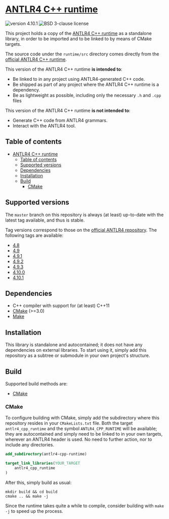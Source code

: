 # [ANTLR4 C++ runtime](https://github.com/adeharo9/antlr4-cpp-runtime)

![version 4.10.1](https://img.shields.io/badge/version-4.10.1-blue "version 4.10.1")
![BSD 3-clause license](https://img.shields.io/badge/license-BSD%203--clause-green "BSD 3-clause license")

This project holds a copy of the [ANTLR4 C++ runtime](https://github.com/antlr/antlr4/tree/v4.10.1/runtime/Cpp) as a standalone library, in order to be imported and to be linked to by means of CMake targets.

The source code under the `runtime/src` directory comes directly from the [official ANTLR4 C++ runtime](https://github.com/antlr/antlr4/tree/v4.10.1/runtime/Cpp).

This version of the ANTLR4 C++ runtime **is intended to**:

- Be linked to in any project using ANTLR4-generated C++ code.
- Be shipped as part of any project where the ANTLR4 C++ runtime is a dependency.
- Be as lightweight as possible, including only the necessary `.h` and `.cpp` files

This version of the ANTLR4 C++ runtime **is not intended to**:

- Generate C++ code from ANTLR4 grammars.
- Interact with the ANTLR4 tool.

## Table of contents

- [ANTLR4 C++ runtime](#antlr4-c-runtime)
  - [Table of contents](#table-of-contents)
  - [Supported versions](#supported-versions)
  - [Dependencies](#dependencies)
  - [Installation](#installation)
  - [Build](#build)
    - [CMake](#cmake)

## Supported versions

The `master` branch on this repository is always (at least) up-to-date with the latest tag available, and thus is stable.

Tag versions correspond to those on the [official ANTLR4 repository](https://github.com/antlr/antlr4). The following tags are available:

- [4.8](https://github.com/adeharo9/antlr4-cpp-runtime/tree/4.8)
- [4.9](https://github.com/adeharo9/antlr4-cpp-runtime/tree/4.9)
- [4.9.1](https://github.com/adeharo9/antlr4-cpp-runtime/tree/4.9.1)
- [4.9.2](https://github.com/lvoytek/antlr4-cpp-runtime/tree/4.9.2)
- [4.9.3](https://github.com/lvoytek/antlr4-cpp-runtime/tree/4.9.3)
- [4.10.0](https://github.com/lvoytek/antlr4-cpp-runtime/tree/4.10.0)
- [4.10.1](https://github.com/lvoytek/antlr4-cpp-runtime/tree/4.10.1)

## Dependencies

- C++ compiler with support for (at least) C++11
- [CMake](https://cmake.org/) (>=3.0)
- [Make](https://www.gnu.org/software/make/)

## Installation

This library is standalone and autocontained; it does not have any dependencies on external libraries. To start using it, simply add this repository as a subtree or submodule in your own project's structure.

## Build

Supported build methods are:

- [CMake](#cmake)

### CMake

To configure building with CMake, simply add the subdirectory where this repository resides in your `CMakeLists.txt` file. Both the target `antlr4_cpp_runtime` and the symbol `ANTLR4_CPP_RUNTIME` will be available; they are autocontained and simply need to be linked to in your own targets, wherever an ANTLR4 header is used. No need to further action, nor to include any directories.

```cmake
add_subdirectory(antlr4-cpp-runtime)
```

```cmake
target_link_libraries(YOUR_TARGET
    antlr4_cpp_runtime
)
```

After this, simply build as usual:

```shell
mkdir build && cd build
cmake .. && make -j
```

Since the runtime takes quite a while to compile, consider building with `make -j` to speed up the process.
